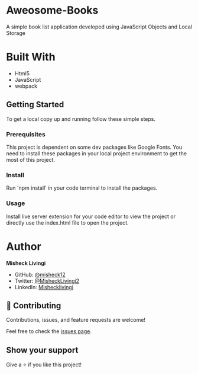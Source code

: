 # Aweosome-Books
A simple book list application developed using JavaScript Objects and Local Storage

# Built With
- Html5
- JavaScript
- webpack

## Getting Started

To get a local copy up and running follow these simple steps.

### Prerequisites
This project is dependent on some dev packages like Google Fonts. You need to install these packages in your local project environment to get the most of this project.

### Install
Run 'npm install' in your code terminal to install the packages.

### Usage
Install live server extension for your code editor to view the project or directly use the index.html file to open the project.

# Author

**Misheck Livingi**

- GitHub: [@misheck12](https://github.com/misheck12)
- Twitter: [@MisheckLivingi2](https://twitter.com/MisheckLivingi2)
- LinkedIn: [Mishecklivingi](https://www.linkedin.com/in/misheck-livingi-a0b536142/)

## 🤝 Contributing

Contributions, issues, and feature requests are welcome!

Feel free to check the [issues page](../../issues/).

## Show your support

Give a ⭐️ if you like this project!